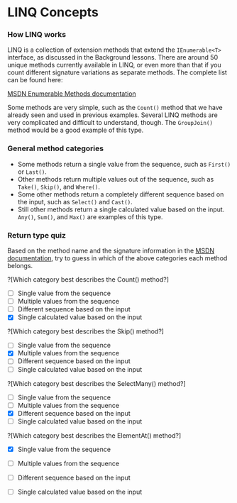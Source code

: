 [//]: # (GENERATED FILE -- DO NOT EDIT)
# LINQ Concepts

### How LINQ works
LINQ is a collection of extension methods that extend the `IEnumerable<T>` interface, as discussed in the Background lessons. There are around 50 unique methods currently available in LINQ, or even more than that if you count different signature variations as separate methods. The complete list can be found here:

[MSDN Enumerable Methods documentation](https://msdn.microsoft.com/en-us/library/system.linq.enumerable_methods%28v=vs.110%29.aspx)

Some methods are very simple, such as the `Count()` method that we have already seen and used in previous examples. Several LINQ methods are very complicated and difficult to understand, though. The `GroupJoin()` method would be a good example of this type.

### General method categories
 - Some methods return a single value from the sequence, such as `First()` or `Last()`.
 - Other methods return multiple values out of the sequence, such as `Take()`, `Skip()`, and `Where()`.
 - Some other methods return a completely different sequence based on the input, such as `Select()` and `Cast()`.
 - Still other methods return a single calculated value based on the input. `Any()`, `Sum()`, and `Max()` are examples of this type.

### Return type quiz
Based on the method name and the signature information in the [MSDN documentation](https://msdn.microsoft.com/en-us/library/system.linq.enumerable_methods%28v=vs.110%29.aspx), try to guess in which of the above categories each method belongs.

?[Which category best describes the Count() method?]
 - [ ] Single value from the sequence
 - [ ] Multiple values from the sequence
 - [ ] Different sequence based on the input
 - [x] Single calculated value based on the input

?[Which category best describes the Skip() method?]
 - [ ] Single value from the sequence
 - [x] Multiple values from the sequence
 - [ ] Different sequence based on the input
 - [ ] Single calculated value based on the input

?[Which category best describes the SelectMany() method?]
 - [ ] Single value from the sequence
 - [ ] Multiple values from the sequence
 - [x] Different sequence based on the input
 - [ ] Single calculated value based on the input

?[Which category best describes the ElementAt() method?]
 - [x] Single value from the sequence
 - [ ] Multiple values from the sequence
 - [ ] Different sequence based on the input
 - [ ] Single calculated value based on the input

